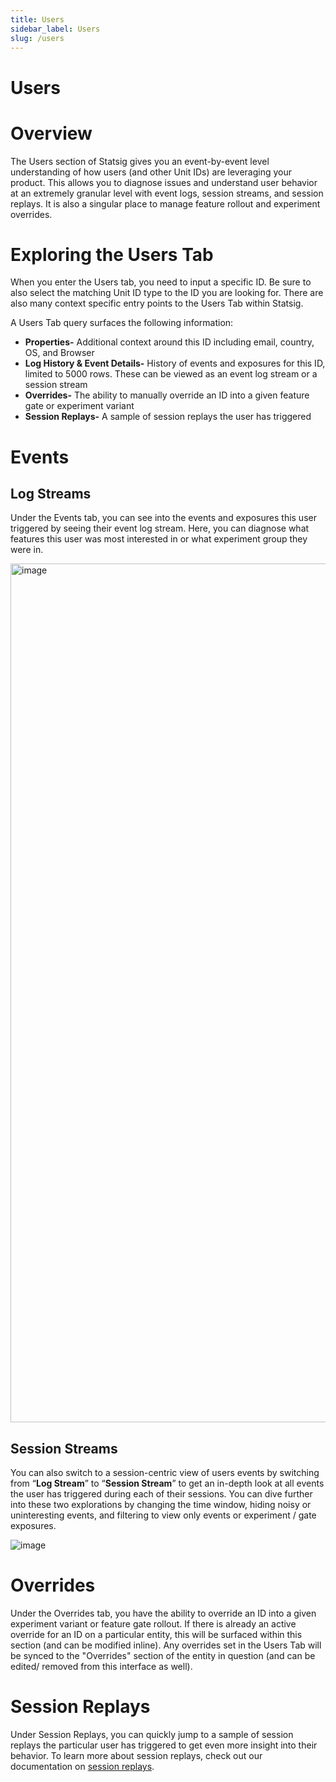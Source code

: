 ```yaml
---
title: Users
sidebar_label: Users
slug: /users
---
```


# Users

# Overview

The Users section of Statsig gives you an event-by-event level understanding of how users (and other Unit IDs) are leveraging your product. This allows you to diagnose issues and understand user behavior at an extremely granular level with event logs, session streams, and session replays. It is also a singular place to manage feature rollout and experiment overrides. 

# Exploring the Users Tab

When you enter the Users tab, you need to input a specific ID. Be sure to also select the matching Unit ID type to the ID you are looking for. There are also many context specific entry points to the Users Tab within Statsig.

A Users Tab query surfaces the following information:

- **Properties-** Additional context around this ID including email, country, OS, and Browser
- **Log History & Event Details-** History of events and exposures for this ID, limited to 5000 rows. These can be viewed as an event log stream or a session stream
- **Overrides-** The ability to manually override an ID into a given feature gate or experiment variant
- **Session Replays-** A sample of session replays the user has triggered

# Events

## Log Streams

Under the Events tab, you can see into the events and exposures this user triggered by seeing their event log stream. Here, you can diagnose what features this user was most interested in or what experiment group they were in.

<img width="1374" alt="image" src="https://github.com/user-attachments/assets/1ff4af6a-c467-4dc1-8b9e-fb58818cb67b">

## Session Streams

You can also switch to a session-centric view of users events by switching from “**Log Stream**” to “**Session Stream**” to get an in-depth look at all events the user has triggered during each of their sessions. You can dive further into these two explorations by changing the time window, hiding noisy or uninteresting events, and filtering to view only events or experiment / gate exposures. 

![image](https://github.com/user-attachments/assets/7ac4a9f8-a3d4-485b-9a8a-8ce972ba6cda)


# Overrides[](https://docs.statsig.com/users#override-controls-from-the-users-tab)

Under the Overrides tab, you have the ability to override an ID into a given experiment variant or feature gate rollout. If there is already an active override for an ID on a particular entity, this will be surfaced within this section (and can be modified inline). Any overrides set in the Users Tab will be synced to the "Overrides" section of the entity in question (and can be edited/ removed from this interface as well).

# Session Replays

Under Session Replays, you can quickly jump to a sample of session replays the particular user has triggered to get even more insight into their behavior. To learn more about session replays, check out our documentation on [session replays](https://docs.statsig.com/session-replay/overview).
